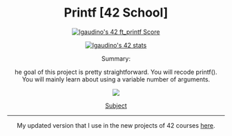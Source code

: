<h1 align="center"> Printf [42 School] </h1>

<p align="center">
  <a href="https://github.com/JaeSeoKim/badge42">
		<img src="https://badge42.vercel.app/api/v2/cld6lomfp00250fl5aqiuznp2/project/3049231" alt="lgaudino's 42 ft_printf Score" />
	</a>
</p>
<p align="center">
  <a href="https://github.com/JaeSeoKim/badge42">
   <img src="https://badge42.vercel.app/api/v2/cld6lomfp00250fl5aqiuznp2/stats?cursusId=21&coalitionId=124" alt="lgaudino's 42 stats" />
  </a>
</p>
<p align="center">Summary:</p>
<p align="center">
he goal of this project is pretty straightforward. You will recode printf(). <br>
You will mainly learn about using a variable number of arguments.</p>
<p align="center"><img src="https://img.shields.io/badge/Version-9-blue?style=for-the-badge"></p>

<p align="center"><a href="./RMfile/en.subject.pdf">Subject</a></p>

<hr>
<p align="center">My updated version that I use in the new projects of 42 courses <a href="https://github.com/Nikappa57/Libft-42/tree/EXTRA/srcs/ft_printf">here</a>.</p>
